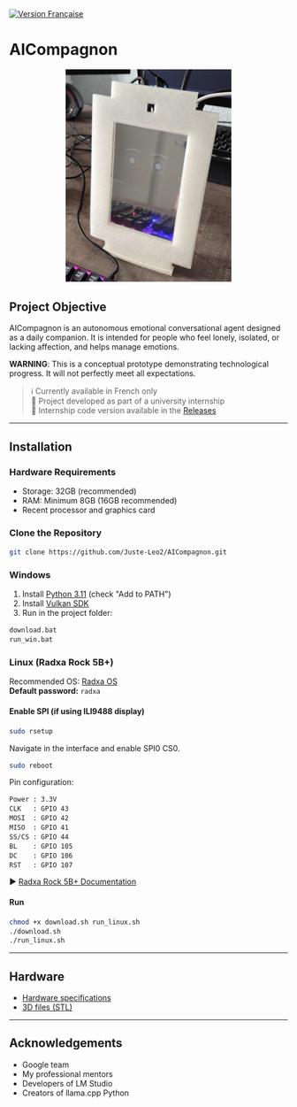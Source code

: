 <div align="left">
  <a href="README.md" target="_blank">
    <img src="https://img.shields.io/badge/🇫🇷 AICompagnon-Version%20Française-536af5?style=flat-square&labelColor=333" alt="Version Française" />
  </a>
</div>


# AICompagnon

<div align="center">
  <img src="docs/images/image1.png" alt="AICompagnon" width="300">
</div>



## Project Objective

AICompagnon is an autonomous emotional conversational agent designed as a daily companion. It is intended for people who feel lonely, isolated, or lacking affection, and helps manage emotions.

**WARNING**: This is a conceptual prototype demonstrating technological progress. It will not perfectly meet all expectations.

> ℹ️ Currently available in French only  
> 📝 Project developed as part of a university internship  
> 🔖 Internship code version available in the [Releases](https://github.com/Juste-Leo2/AICompagnon/releases)

---

## Installation

### Hardware Requirements

- Storage: 32GB (recommended)  
- RAM: Minimum 8GB (16GB recommended)  
- Recent processor and graphics card

### Clone the Repository

```bash
git clone https://github.com/Juste-Leo2/AICompagnon.git
```

### Windows

1. Install [Python 3.11](https://www.python.org/downloads/release/python-3119/) (check "Add to PATH")  
2. Install [Vulkan SDK](https://vulkan.lunarg.com/sdk/home)  
3. Run in the project folder:

```bash
download.bat  
run_win.bat
```

### Linux (Radxa Rock 5B+)

Recommended OS: [Radxa OS](https://docs.radxa.com/en/rock5/rock5b/download)  
**Default password:** `radxa`

#### Enable SPI (if using ILI9488 display)

```bash
sudo rsetup
```

Navigate in the interface and enable SPI0 CS0.

```bash
sudo reboot
```

Pin configuration:

```bash
Power : 3.3V  
CLK   : GPIO 43  
MOSI  : GPIO 42  
MISO  : GPIO 41  
SS/CS : GPIO 44  
BL    : GPIO 105  
DC    : GPIO 106  
RST   : GPIO 107
```

▶️ [Radxa Rock 5B+ Documentation](https://docs.radxa.com/en/rock5/rock5b/hardware-design/hardware-interface?versions=ROCK+5B%2B)

#### Run

```bash
chmod +x download.sh run_linux.sh
./download.sh  
./run_linux.sh
```

---

## Hardware

- [Hardware specifications](docs/material/materiel.md)  
- [3D files (STL)](docs/stl)

---

## Acknowledgements

- Google team  
- My professional mentors  
- Developers of LM Studio  
- Creators of llama.cpp Python
